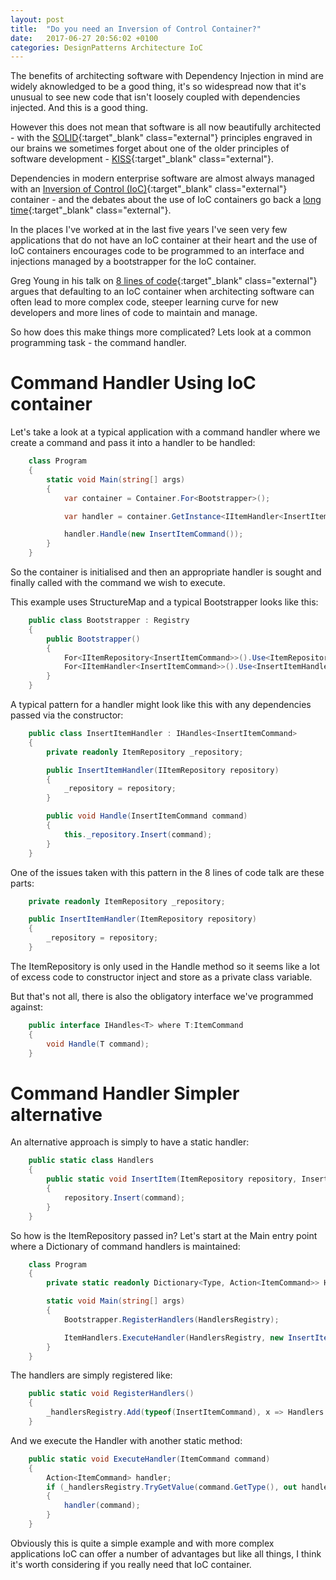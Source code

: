 ```yaml
---
layout: post
title:  "Do you need an Inversion of Control Container?"
date:   2017-06-27 20:56:02 +0100
categories: DesignPatterns Architecture IoC
---
```


The benefits of architecting software with Dependency Injection in mind are widely aknowledged to be a good thing, it's so widespread now that it's unusual to see new code that isn't loosely coupled with dependencies injected. And this is a good thing.

However this does not mean that software is all now beautifully architected - with the [SOLID](https://scotch.io/bar-talk/s-o-l-i-d-the-first-five-principles-of-object-oriented-design){:target"_blank" class="external"}  principles engraved in our brains we sometimes forget about one of the older principles of software development - [KISS](https://people.apache.org/~fhanik/kiss.html){:target"_blank" class="external"}.

Dependencies in modern enterprise software are almost always managed with an [Inversion of Control (IoC)](https://martinfowler.com/articles/injection.html){:target"_blank" class="external"} container - and the debates about the use of IoC containers go back a [long time](http://stackoverflow.com/questions/871405/why-do-i-need-an-ioc-container-as-opposed-to-straightforward-di-code){:target"_blank" class="external"}.

In the places I've worked at in the last five years I've seen very few applications that do not have an IoC container at their heart and the use of IoC containers encourages code to be programmed to an interface and injections managed by a bootstrapper for the IoC container. 

Greg Young in his talk on [8 lines of code](https://www.infoq.com/presentations/8-lines-code-refactoring){:target"_blank" class="external"} argues that defaulting to an IoC container when architecting software can often lead to more complex code, steeper learning curve for new developers and more lines of code to maintain and manage.

So how does this make things more complicated? Lets look at a common programming task - the command handler.

# Command Handler Using IoC container

Let's take a look at a typical application with a command handler where we create a command and pass it into a handler to be handled:

```c#
    class Program
    {
        static void Main(string[] args)
        {
            var container = Container.For<Bootstrapper>();

            var handler = container.GetInstance<IItemHandler<InsertItemCommand>>();

            handler.Handle(new InsertItemCommand());
        }
    }
```

So the container is initialised and then an appropriate handler is sought and finally called with the command we wish to execute.

This example uses StructureMap and a typical Bootstrapper looks like this:

```c#
    public class Bootstrapper : Registry
    {
        public Bootstrapper()
        {
            For<IItemRepository<InsertItemCommand>>().Use<ItemRepository>();
            For<IItemHandler<InsertItemCommand>>().Use<InsertItemHandler>();
        }
    }
```

A typical pattern for a handler might look like this with any dependencies passed via the constructor:

```c#
    public class InsertItemHandler : IHandles<InsertItemCommand>
    {
        private readonly ItemRepository _repository;

        public InsertItemHandler(IItemRepository repository)
        {
            _repository = repository;
        }

        public void Handle(InsertItemCommand command)
        {
            this._repository.Insert(command);
        }
    }
```

One of the issues taken with this pattern in the 8 lines of code talk are these parts:

```c#
    private readonly ItemRepository _repository;

    public InsertItemHandler(ItemRepository repository)
    {
        _repository = repository;
    }
```

The ItemRepository is only used in the Handle method so it seems like a lot of excess code to constructor inject and store as a private class variable.

But that's not all, there is also the obligatory interface we've programmed against:

```c#
    public interface IHandles<T> where T:ItemCommand
    {
        void Handle(T command);
    }
```



# Command Handler Simpler alternative

An alternative approach is simply to have a static handler:


```c#
    public static class Handlers
    {
        public static void InsertItem(ItemRepository repository, InsertItemCommand command)
        {
            repository.Insert(command);
        }
    }
```

So how is the ItemRepository passed in? Let's start at the Main entry point where a Dictionary of command handlers is maintained:


```c#
    class Program
    {
        private static readonly Dictionary<Type, Action<ItemCommand>> HandlersRegistry = new Dictionary<Type, Action<ItemCommand>>();

        static void Main(string[] args)
        {
            Bootstrapper.RegisterHandlers(HandlersRegistry);

            ItemHandlers.ExecuteHandler(HandlersRegistry, new InsertItemCommand());
        }      
    }

```

The handlers are simply registered like:

```c#    
    public static void RegisterHandlers()
    {
        _handlersRegistry.Add(typeof(InsertItemCommand), x => Handlers.InsertItem(new ItemRepository(), (InsertItemCommand)x));
    }
```

And we execute the Handler with another static method:

```c#    
    public static void ExecuteHandler(ItemCommand command)
    {
        Action<ItemCommand> handler;
        if (_handlersRegistry.TryGetValue(command.GetType(), out handler))
        {
            handler(command);
        }
    }
```

Obviously this is quite a simple example and with more complex applications IoC can offer a number of advantages but like all things, I think it's worth considering if you really need that IoC container.

